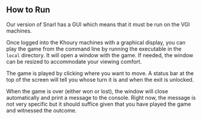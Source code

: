 ## How to Run

Our version of Snarl has a GUI which means that it must be run on the VGI machines. 

Once logged into the Khoury machines with a graphical display, you can play the game from the command line by running the executable in the `local` directory. It will open a window with the game. If needed, the window can be resized to accommodate your viewing comfort. 

The game is played by clicking where you want to move. A status bar at the top of the screen will tell you whose turn it is and when the exit is unlocked.

When the game is over (either won or lost), the window will close automatically and print a message to the console. Right now, the message is not very specific but it should suffice given that you have played the game and witnessed the outcome.
